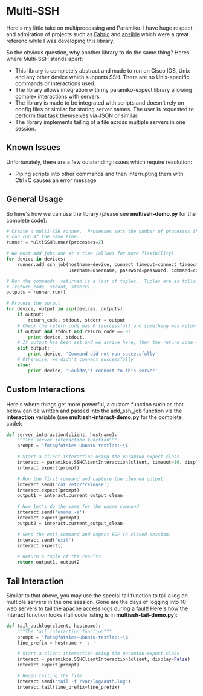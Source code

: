 # Multi-SSH

Here's my little take on multiprocessing and Paramiko.  I have huge respect and admiration of projects such as [Fabric]("http://fabfile.org/") and [ansible]("http://ansible.github.com/") which were a great referenc while I was developing this library.

So the obvious question, why another library to do the same thing?  Heres where Multi-SSH stands apart:

- This library is completely abstract and made to run on Cisco IOS, Unix and any other device which supports SSH.  There are no Unix-specific commands or interactions used.
- The library allows integration with my paramiko-expect library allowing complex interactions with servers.
- The library is made to be integrated with scripts and doesn't rely on config files or similar for storing server names.  The user is requested to perform that task themselves via JSON or similar.
- The library implements tailing of a file across multiple servers in one session.

## Known Issues

Unfortunately, there are a few outstanding issues which require resolution:

- Piping scripts into other commands and then interrupting them with Ctrl+C causes an error message

## General Usage

So here's how we can use the library (please see **multissh-demo.py** for the complete code):

```python
# Create a multi-SSH runner.  Processes sets the number of processes that
# can run at the same time.
runner = MultiSSHRunner(processes=2)

# We must add jobs one at a time (allows for more flexibility)
for device in devices:
    runner.add_ssh_job(hostname=device, connect_timeout=connect_timeout,
                       username=username, password=password, command=command)

# Run the commands, returned is a list of tuples.  Tuples are as follows:
# (return_code, stdout, stderr)
outputs = runner.run()

# Process the output
for device, output in zip(devices, outputs):
    if output:
        return_code, stdout, stderr = output
    # Check the return code was 0 (successful) and something was returned in stdout
    if output and stdout and return_code == 0:
        print device, stdout,
    # If output has been set and we arrive here, then the return code was non-zero or stdout was empty
    elif output:
        print device, 'Command did not run successfully'
    # Otherwise, we didn't connect successfully
    else:
        print device, 'Couldn\'t connect to this server'
```

## Custom Interactions

Here's where things get more powerful, a custom function such as that below can be written and passed into the add_ssh_job function via the **interaction** variable (see **multissh-interact-demo.py** for the complete code):

```python
def server_interaction(client, hostname):
    """The server interaction function"""
    prompt = 'fots@fotsies-ubuntu-testlab:~\$ '

    # Start a client interaction using the paramiko-expect class
    interact = paramikoe.SSHClientInteraction(client, timeout=10, display=False)
    interact.expect(prompt)

    # Run the first command and capture the cleaned output.
    interact.send('cat /etc/*release')
    interact.expect(prompt)
    output1 = interact.current_output_clean

    # Now let's do the same for the uname command
    interact.send('uname -a')
    interact.expect(prompt)
    output2 = interact.current_output_clean

    # Send the exit command and expect EOF (a closed session)
    interact.send('exit')
    interact.expect()

    # Return a tuple of the results
    return output1, output2
```

## Tail Interaction

Similar to that above, you may use the special tail function to tail a log on multiple servers in the one session.  Gone are the days of logging into 10 web servers to tail the apache access logs during a fault!  Here's how the interact function looks (full code listing is in **multissh-tail-demo.py**):

```python
def tail_authlog(client, hostname):
    """The tail interaction function"""
    prompt = 'fots@fotsies-ubuntu-testlab:~\$ '
    line_prefix = hostname + ': '

    # Start a client interaction using the paramiko-expect class
    interact = paramikoe.SSHClientInteraction(client, display=False)
    interact.expect(prompt)

    # Begin tailing the file
    interact.send('tail -f /var/log/auth.log')
    interact.tail(line_prefix=line_prefix)
```
